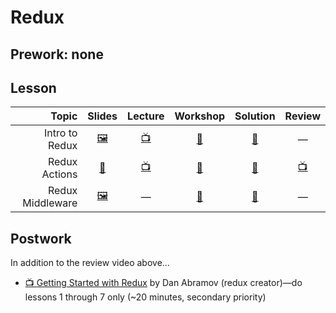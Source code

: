# Redux

## Prework: none

## Lesson

Topic | Slides | Lecture | Workshop | Solution | Review
-----:|:------:|:-------:|:--------:|:--------:|:-----:
Intro to Redux | [🖼️][rdx-1a] | [📺][rdx-1b] | [🔬][rdx-1c] | [👾][rdx-1d] | —
Redux Actions | [📖][rdx-2a] | [📺][rdx-2b] | [🤝][rdx-2c] | [👾][rdx-2d] | [📺][rdx-2e]
Redux Middleware | [🖼️][rdx-3a] | — | [🔬][rdx-3c] | [👾][rdx-3d] | —

[rdx-1a]: 1-intro-to-redux/Intro%20to%20Redux.pdf
[rdx-1b]: https://youtu.be/DPb1CsS7QlQ
[rdx-1c]: https://learn.fullstackacademy.com/workshop/5a721343351b090004ef6355/landing
[rdx-1d]: 1-intro-to-redux/Lab.ReduxBank
[rdx-2a]: 2-redux-actions/lecture-notes.md
[rdx-2b]: https://youtu.be/CplxxkQCjsU
[rdx-2c]: https://learn.fullstackacademy.com/workshop/5ab80bfa9063b900046c4244/landing
[rdx-2d]: 2-redux-actions/xoxo
[rdx-2e]: https://youtu.be/zvRXx4qp8ZI
[rdx-3a]: 3-redux-middleware/Redux%20Middleware.pdf
[rdx-3c]: https://learn.fullstackacademy.com/workshop/5a9058a9ba75f300049f97c2/landing
[rdx-3d]: 3-redux-middleware/Lab.ReduxMiddleware

## Postwork

In addition to the review video above...

- [📺 Getting Started with Redux](https://egghead.io/lessons/react-redux-the-single-immutable-state-tree) by Dan Abramov (redux creator)—do lessons 1 through 7 only (~20 minutes, secondary priority)
